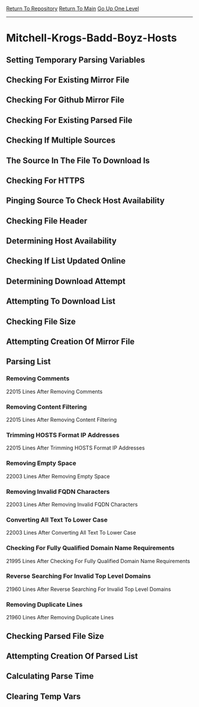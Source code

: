 [Return To Repository](https://github.com/deathbybandaid/piholeparser/)
[Return To Main](https://github.com/deathbybandaid/piholeparser/blob/dev-nomerge/RecentRunLogs/Mainlog.md)
[Go Up One Level](https://github.com/deathbybandaid/piholeparser/blob/dev-nomerge/RecentRunLogs/TopLevelScripts/30-Processing-External-Blacklists.md)
____________________________________
# Mitchell-Krogs-Badd-Boyz-Hosts
## Setting Temporary Parsing Variables
## Checking For Existing Mirror File
## Checking For Github Mirror File
## Checking For Existing Parsed File
## Checking If Multiple Sources
## The Source In The File To Download Is
## Checking For HTTPS
## Pinging Source To Check Host Availability
## Checking File Header
## Determining Host Availability
## Checking If List Updated Online
## Determining Download Attempt
## Attempting To Download List
## Checking File Size
## Attempting Creation Of Mirror File
## Parsing List
### Removing Comments
22015 Lines After Removing Comments
### Removing Content Filtering
22015 Lines After Removing Content Filtering
### Trimming HOSTS Format IP Addresses
22015 Lines After Trimming HOSTS Format IP Addresses
### Removing Empty Space
22003 Lines After Removing Empty Space
### Removing Invalid FQDN Characters
22003 Lines After Removing Invalid FQDN Characters
### Converting All Text To Lower Case
22003 Lines After Converting All Text To Lower Case
### Checking For Fully Qualified Domain Name Requirements
21995 Lines After Checking For Fully Qualified Domain Name Requirements
### Reverse Searching For Invalid Top Level Domains
21960 Lines After Reverse Searching For Invalid Top Level Domains
### Removing Duplicate Lines
21960 Lines After Removing Duplicate Lines
## Checking Parsed File Size
## Attempting Creation Of Parsed List
## Calculating Parse Time
## Clearing Temp Vars
